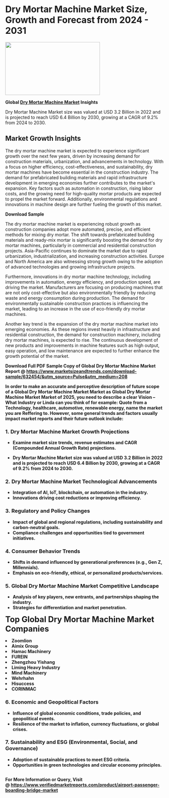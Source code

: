 <H1>Dry Mortar Machine Market Size, Growth and Forecast from 2024 - 2031</H1><img class="aligncenter size-medium wp-image-584254" src="https://thirdeyenews.in/wp-content/uploads/2024/09/Global-Market-Research-300x168.jpeg" alt="" width="300" height="168" /><p><strong>Global&nbsp;<a href="https://www.marketsizeandtrends.com/download-sample/632454/&amp;utm_source=Pulse&amp;utm_medium=208">Dry Mortar Machine Market</a> Insights</strong></p><p>Dry Mortar Machine Market size was valued at USD 3.2 Billion in 2022 and is projected to reach USD 6.4 Billion by 2030, growing at a CAGR of 9.2% from 2024 to 2030.</p><p><h2>Market Growth Insights</h2> <p>The dry mortar machine market is expected to experience significant growth over the next few years, driven by increasing demand for construction materials, urbanization, and advancements in technology. With a focus on higher efficiency, cost-effectiveness, and sustainability, dry mortar machines have become essential in the construction industry. The demand for prefabricated building materials and rapid infrastructure development in emerging economies further contributes to the market's expansion. Key factors such as automation in construction, rising labor costs, and the growing need for high-quality mortar products are expected to propel the market forward. Additionally, environmental regulations and innovations in machine design are further fueling the growth of this market.</p> <p><strong>Download Sample</strong></p> <p>The dry mortar machine market is experiencing robust growth as construction companies adopt more automated, precise, and efficient methods for mixing dry mortar. The shift towards prefabricated building materials and ready-mix mortar is significantly boosting the demand for dry mortar machines, particularly in commercial and residential construction projects. Asia-Pacific continues to dominate the market due to rapid urbanization, industrialization, and increasing construction activities. Europe and North America are also witnessing strong growth owing to the adoption of advanced technologies and growing infrastructure projects.</p> <p>Furthermore, innovations in dry mortar machine technology, including improvements in automation, energy efficiency, and production speed, are driving the market. Manufacturers are focusing on producing machines that are not only cost-effective but also environmentally friendly by reducing waste and energy consumption during production. The demand for environmentally sustainable construction practices is influencing the market, leading to an increase in the use of eco-friendly dry mortar machines.</p> <p>Another key trend is the expansion of the dry mortar machine market into emerging economies. As these regions invest heavily in infrastructure and residential construction, the demand for construction machinery, including dry mortar machines, is expected to rise. The continuous development of new products and improvements in machine features such as high output, easy operation, and low maintenance are expected to further enhance the growth potential of the market.</p> <p><strong></p><p><span class=""><strong>Download Full PDF Sample Copy of Global Dry Mortar Machine Market Report</strong> @ <a href="https://www.marketsizeandtrends.com/download-sample/632454/&amp;utm_source=Pulse&amp;utm_medium=208" target="_blank">https://www.marketsizeandtrends.com/download-sample/632454/&amp;utm_source=Pulse&amp;utm_medium=208</a></span></p><p>In order to make an accurate and perceptive description of future scope of a Global&nbsp;Dry Mortar Machine Market Market as Global&nbsp;Dry Mortar Machine Market Market of 2025, you need to describe a clear Vision &ndash; What Industry or Linda can you think of for example: Quote from a Technology, healthcare, automotive, renewable energy, name the market you are Reffering to. However, some general trends and factors usually impact market reports and their future outlook include:</p><h3>1.&nbsp;<strong>Dry Mortar Machine Market Growth Projections</strong></h3><ul><li>Examine market size trends, revenue estimates and CAGR (Compounded Annual Growth Rate) projections.</li><li><p>Dry Mortar Machine Market size was valued at USD 3.2 Billion in 2022 and is projected to reach USD 6.4 Billion by 2030, growing at a CAGR of 9.2% from 2024 to 2030.</p></li></ul><h3>2.&nbsp;<strong>Dry Mortar Machine Market Technological Advancements</strong></h3><ul><li>Integration of AI, IoT, blockchain, or automation in the industry.</li><li>Innovations driving cost reductions or improving efficiency.</li></ul><h3>3.&nbsp;<strong>Regulatory and Policy Changes</strong></h3><ul><li>Impact of global and regional regulations, including sustainability and carbon-neutral goals.</li><li>Compliance challenges and opportunities tied to government initiatives.</li></ul><h3>4.&nbsp;<strong>Consumer Behavior Trends</strong></h3><ul><li>Shifts in demand influenced by generational preferences (e.g., Gen Z, Millennials).</li><li>Emphasis on eco-friendly, ethical, or personalized products/services.</li></ul><h3>5.&nbsp;<strong>Global Dry Mortar Machine Market Competitive Landscape</strong></h3><ul><li>Analysis of key players, new entrants, and partnerships shaping the industry.</li><li>Strategies for differentiation and market penetration.</li></ul><p data-pm-slice="1 1 []"><span style="color: inherit; font-family: inherit; font-size: 25px;">Top Global Dry Mortar Machine Market Companies</span></p><div class="" data-test-id=""><p><li>Zoomlion</li><li> Aimix Group</li><li> Hamac Machinery</li><li> FUREIN</li><li> Zhengzhou Yishang</li><li> Liming Heavy Industry</li><li> Mind Machinery</li><li> Wehrhahn</li><li> Hisuccess</li><li> CORINMAC</li></p></div><h3>6.&nbsp;<strong>Economic and Geopolitical Factors</strong></h3><ul><li>Influence of global economic conditions, trade policies, and geopolitical events.</li><li>Resilience of the market to inflation, currency fluctuations, or global crises.</li></ul><h3>7.&nbsp;<strong>Sustainability and ESG (Environmental, Social, and Governance)</strong></h3><ul><li>Adoption of sustainable practices to meet ESG criteria.</li><li>Opportunities in green technologies and circular economy principles.</li></ul><h2><strong style="font-size: 14px;">For More Information or Query, Visit @&nbsp;</strong><a style="background-color: #ffffff; font-size: 14px;" href="https://www.marketsizeandtrends.com/report/dry-mortar-machine-market/" target="_blank">https://www.verifiedmarketreports.com/product/airport-passenger-boarding-bridge-market</a></h2>
